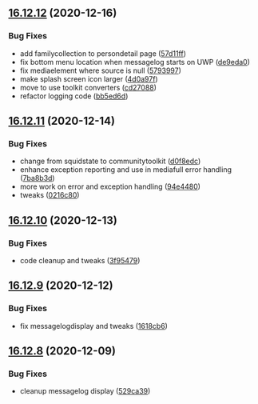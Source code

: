 ## [16.12.12](https://github.com/phandcock/GrampsView/compare/v16.12.11...v16.12.12) (2020-12-16)


### Bug Fixes

* add familycollection to persondetail page ([57d11ff](https://github.com/phandcock/GrampsView/commit/57d11ff2fed168d295f4a1f6f2b1f6b7320ce484))
* fix bottom menu location when messagelog starts on UWP ([de9eda0](https://github.com/phandcock/GrampsView/commit/de9eda0cb4189bd28c93806b3e41903a3b557070))
* fix mediaelement where source is null ([5793997](https://github.com/phandcock/GrampsView/commit/5793997564458e98c86ef723bf1a4e5c9d0bbf3d))
* make splash screen icon larger ([4d0a97f](https://github.com/phandcock/GrampsView/commit/4d0a97fd7a20365dd8050b281c49ee768a018277))
* move to use toolkit converters ([cd27088](https://github.com/phandcock/GrampsView/commit/cd27088679ec1dff67110dcda0ea6cca21849c3a))
* refactor logging code ([bb5ed6d](https://github.com/phandcock/GrampsView/commit/bb5ed6d357d943838304a5173863571e049bb72d))



## [16.12.11](https://github.com/phandcock/GrampsView/compare/v16.12.10...v16.12.11) (2020-12-14)


### Bug Fixes

* change from squidstate to communitytoolkit ([d0f8edc](https://github.com/phandcock/GrampsView/commit/d0f8edc2516e7396d795ca37b485300b3ff9b9bc))
* enhance exception reporting and use in mediafull error handling ([7ba8b3d](https://github.com/phandcock/GrampsView/commit/7ba8b3d1ce99852ae92facf06200ea13365b0e98))
* more work on error and exception handling ([94e4480](https://github.com/phandcock/GrampsView/commit/94e44807fb5bb55db10e463693dca2e2b5afe42e))
* tweaks ([0216c80](https://github.com/phandcock/GrampsView/commit/0216c804946a7f84f4805f89c3de521bd7a43a75))



## [16.12.10](https://github.com/phandcock/GrampsView/compare/v16.12.9...v16.12.10) (2020-12-13)


### Bug Fixes

* code cleanup and tweaks ([3f95479](https://github.com/phandcock/GrampsView/commit/3f95479211c77bd8ca2aad8100f2bd52dbe79093))



## [16.12.9](https://github.com/phandcock/GrampsView/compare/v16.12.8...v16.12.9) (2020-12-12)


### Bug Fixes

* fix messagelogdisplay and tweaks ([1618cb6](https://github.com/phandcock/GrampsView/commit/1618cb689dd5295e5c3f3bb6aaff7fe02007ac6c))



## [16.12.8](https://github.com/phandcock/GrampsView/compare/v16.12.7...v16.12.8) (2020-12-09)


### Bug Fixes

* cleanup messagelog display ([529ca39](https://github.com/phandcock/GrampsView/commit/529ca397a3a7fca206a1be17a25b8840afa02cf7))




